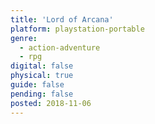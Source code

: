 ```yaml
---
title: 'Lord of Arcana'
platform: playstation-portable
genre:
  - action-adventure
  - rpg
digital: false
physical: true
guide: false
pending: false
posted: 2018-11-06
---
```

